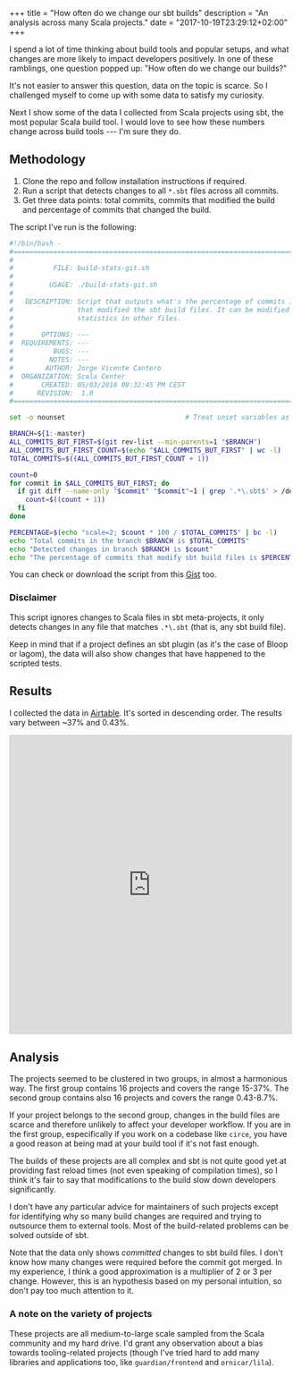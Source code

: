 +++
title = "How often do we change our sbt builds"
description = "An analysis across many Scala projects."
date = "2017-10-19T23:29:12+02:00"
+++

I spend a lot of time thinking about build tools and popular setups, and what
changes are more likely to impact developers positively. In one of these
ramblings, one question popped up: "How often do we change our builds?"

It's not easier to answer this question, data on the topic is scarce. So I
challenged myself to come up with some data to satisfy my curiosity.

Next I show some of the data I collected from Scala projects using sbt, the
most popular Scala build tool. I would love to see how these numbers change
across build tools --- I'm sure they do.

## Methodology

1. Clone the repo and follow installation instructions if required.
2. Run a script that detects changes to all `*.sbt` files across all commits.
3. Get three data points: total commits, commits that modified the build and percentage of commits that changed the build.

The script I've run is the following:

```bash
#!/bin/bash - 
#===============================================================================
#
#          FILE: build-stats-git.sh
# 
#         USAGE: ./build-stats-git.sh 
# 
#   DESCRIPTION: Script that outputs what's the percentage of commits in a codebase
#                that modified the sbt build files. It can be modified to support
#                statistics in other files.
# 
#       OPTIONS: ---
#  REQUIREMENTS: ---
#          BUGS: ---
#         NOTES: ---
#        AUTHOR: Jorge Vicente Cantero
#  ORGANIZATION: Scala Center
#       CREATED: 05/03/2018 09:32:45 PM CEST
#      REVISION:  1.0
#===============================================================================

set -o nounset                              # Treat unset variables as an error

BRANCH=${1:-master}
ALL_COMMITS_BUT_FIRST=$(git rev-list --min-parents=1 "$BRANCH")
ALL_COMMITS_BUT_FIRST_COUNT=$(echo "$ALL_COMMITS_BUT_FIRST" | wc -l)
TOTAL_COMMITS=$((ALL_COMMITS_BUT_FIRST_COUNT + 1))

count=0
for commit in $ALL_COMMITS_BUT_FIRST; do
  if git diff --name-only "$commit" "$commit"~1 | grep '.*\.sbt$' > /dev/null 2>&1; then
    count=$((count + 1))
  fi
done

PERCENTAGE=$(echo "scale=2; $count * 100 / $TOTAL_COMMITS" | bc -l)
echo "Total commits in the branch $BRANCH is $TOTAL_COMMITS"
echo "Detected changes in branch $BRANCH is $count"
echo "The percentage of commits that modify sbt build files is $PERCENTAGE"
```

You can check or download the script from this
[Gist](https://gist.github.com/jvican/b163ce76d8d6c3da4e6b8bc3036ca18e) too.

### Disclaimer

This script ignores changes to Scala files in sbt meta-projects, it only
detects changes in any file that matches `.*\.sbt` (that is, any sbt build
file).

Keep in mind that if a project defines an sbt plugin (as it's the case of
Bloop or lagom), the data will also show changes that have happened to the
scripted tests.

## Results

I collected the data in [Airtable](https://airtable.com/). It's sorted in
descending order. The results vary between ~37% and 0.43%.

<iframe class="airtable-embed" src="https://airtable.com/embed/shrJ0COoCFGbxSLEL?backgroundColor=gray&layout=card&viewControls=on" frameborder="0" onmousewheel="" width="100%" height="533" style="background: transparent; border: 1px solid #ccc;"></iframe>

<br>

## Analysis

The projects seemed to be clustered in two groups, in almost a harmonious way.
The first group contains 16 projects and covers the range 15-37%. The second
group contains also 16 projects and covers the range 0.43-8.7%.

If your project belongs to the second group, changes in the build files are
scarce and therefore unlikely to affect your developer workflow. If you are
in the first group, especifically if you work on a codebase like `circe`,
you have a good reason at being mad at your build tool if it's not fast enough.

The builds of these projects are all complex and sbt is not quite good yet at
providing fast reload times (not even speaking of compilation times), so I
think it's fair to say that modifications to the build slow down developers
significantly.

I don't have any particular advice for maintainers of such projects except
for identifying why so many build changes are required and trying to
outsource them to external tools. Most of the build-related problems can be
solved outside of sbt.

Note that the data only shows *committed* changes to sbt build files. I don't
know how many changes were required before the commit got merged. In my
experience, I think a good approximation is a multiplier of 2 or 3 per
change. However, this is an hypothesis based on my personal intuition, so
don't pay too much attention to it.

### A note on the variety of projects

These projects are all medium-to-large scale sampled from the Scala community
and my hard drive. I'd grant any observation about a bias towards
tooling-related projects (though I've tried hard to add many libraries and
applications too, like `guardian/frontend` and `ornicar/lila`).